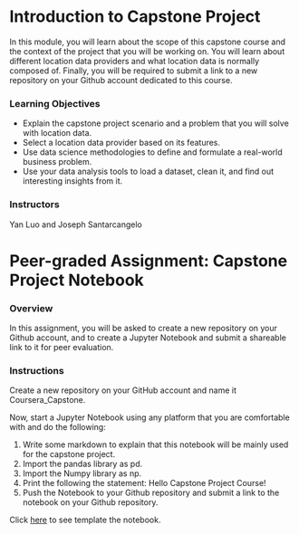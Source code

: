 # Introduction to Capstone Project
In this module, you will learn about the scope of this capstone course and the context of the project that you will be working on. You will learn about different location data providers and what location data is normally composed of. Finally, you will be required to submit a link to a new repository on your Github account dedicated to this course.

### Learning Objectives
- Explain the capstone project scenario and a problem that you will solve with location data.
- Select a location data provider based on its features.
- Use data science methodologies to define and formulate a real-world business problem.
- Use your data analysis tools to load a dataset, clean it, and find out interesting insights from it.

### Instructors
Yan Luo and Joseph Santarcangelo

# Peer-graded Assignment: Capstone Project Notebook
### Overview
In this assignment, you will be asked to create a new repository on your Github account, and to create a Jupyter Notebook and submit a shareable link to it for peer evaluation.

### Instructions
Create a new repository on your GitHub account and name it Coursera_Capstone.

Now, start a Jupyter Notebook using any platform that you are comfortable with and do the following:
1. Write some markdown to explain that this notebook will be mainly used for the capstone project.
2. Import the pandas library as pd.
3. Import the Numpy library as np.
4. Print the following the statement: Hello Capstone Project Course!
5. Push the Notebook to your Github repository and submit a link to the notebook on your Github repository.

Click [here](https://github.com/saulovillasenor/ibm_data_science_professional_certificate/blob/main/course10_applied_data_science_capstone/week1_introduction_to_capstone_project/capstone_project_template.ipynb) to see template the notebook.